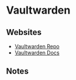 # Vaultwarden

## Websites

- [Vaultwarden Repo](https://github.com/dani-garcia/vaultwarden)
- [Vaultwarden Docs](https://github.com/dani-garcia/vaultwarden/wiki)

## Notes
